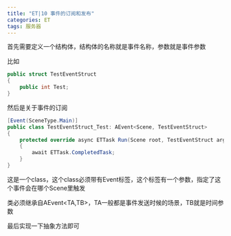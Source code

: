 ```yaml
---
title: "ET|10 事件的订阅和发布"
categories: ET
tags: 服务器
---
```


首先需要定义一个结构体，结构体的名称就是事件名称，参数就是事件参数

比如

```c#
public struct TestEventStruct
{
	public int Test;
}
```

然后是关于事件的订阅

```c#
[Event(SceneType.Main)]
public class TestEventStruct_Test: AEvent<Scene, TestEventStruct>
{
    protected override async ETTask Run(Scene root, TestEventStruct args)
    {                    
        await ETTask.CompletedTask;
    }
}
```

这是一个class，这个class必须带有Event标签，这个标签有一个参数，指定了这个事件会在哪个Scene里触发

类必须继承自AEvent<TA,TB>，TA一般都是事件发送时候的场景，TB就是时间参数

最后实现一下抽象方法即可